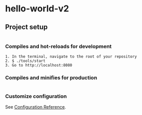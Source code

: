 # hello-world-v2

## Project setup

```

```

### Compiles and hot-reloads for development

```
1. In the terminal, navigate to the root of your repository
2. $ ./tools/start
3. Go to http://localhost:8080
```

### Compiles and minifies for production

```

```

### Customize configuration

See [Configuration Reference](https://cli.vuejs.org/config/).
